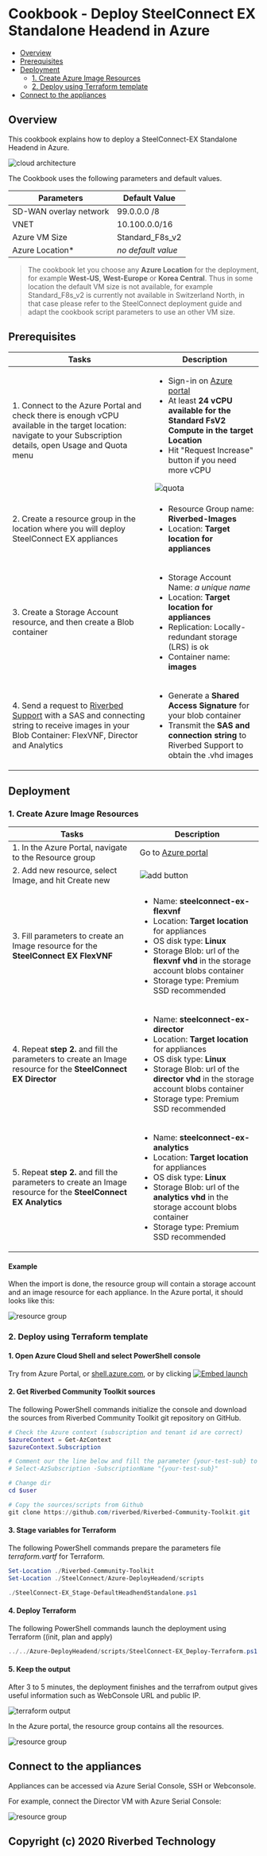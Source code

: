 # Cookbook - Deploy SteelConnect EX Standalone Headend in Azure

- [Overview](#overview)
- [Prerequisites](#prerequisites)
- [Deployment](#deployment)
    - [1. Create Azure Image Resources](#1-create-azure-image-resources)
    - [2. Deploy using Terraform template](#2-deploy-using-terraform-template)
- [Connect to the appliances](#connect-to-the-appliances)

## Overview

This cookbook explains how to deploy a SteelConnect-EX Standalone Headend in Azure.

![cloud architecture](images/steelconnect-ex-headend-standalone-architecture.png)

The Cookbook uses the following parameters and default values.

| Parameters | Default Value |
| --- | --- |
| SD-WAN overlay network | 99.0.0.0 /8 |
| VNET | 10.100.0.0/16 |
| Azure VM Size | Standard_F8s_v2 |
| Azure Location* | *no default value* |

> The cookbook let you choose any **Azure Location** for the deployment, for example **West-US**, **West-Europe** or **Korea Central**. Thus in some location the default VM size is not available, for example Standard_F8s_v2 is currently not available in Switzerland North, in that case please refer to the SteelConnect deployment guide and adapt the cookbook script parameters to use an other VM size.

## Prerequisites

| Tasks | Description |
| --- | --- |
| 1. Connect to the Azure Portal and check there is enough vCPU available in the target location: navigate to your Subscription details, open Usage and Quota menu|<ul><li>Sign-in on [Azure portal](https://portal.azure.com)</li><li>At least **24 vCPU available for the Standard FsV2 Compute in the target Location**</li><li>Hit "Request Increase" button if you need more vCPU</li></ul>![quota](images/azure-westus-fsv2-quota.png)|
| 2. Create a resource group in the location where you will deploy SteelConnect EX appliances| <ul><li>Resource Group name: **Riverbed-Images**</li><li>Location: **Target location for appliances**</li></ul> |
| 3. Create a Storage Account resource, and then create a Blob container  | <ul><li>Storage Account Name: *a unique name*</li><li>Location: **Target location for appliances**</li><li>Replication: Locally-redundant storage (LRS) is ok</li><li>Container name: **images**</li></ul> |
| 4. Send a request to [Riverbed Support](https://support.riverbed.com/) with a SAS and connecting string to receive images in your Blob Container: FlexVNF, Director and Analytics | <ul><li>Generate a **Shared Access Signature** for your blob container</li><li>Transmit the **SAS and connection string** to Riverbed Support to obtain the .vhd images</li></ul>|

## Deployment

### 1. Create Azure Image Resources

| Tasks | Description |
| --- | --- |
| 1. In the Azure Portal, navigate to the Resource group |Go to [Azure portal](https://portal.azure.com)|
| 2. Add new resource, select Image, and hit Create new| ![add button](images/azure-resource-group-add-button.png) |
| 3. Fill parameters to create an Image resource for the **SteelConnect EX FlexVNF**| <ul><li>Name: **steelconnect-ex-flexvnf**</li><li>Location: **Target location** for appliances</li><li>OS disk type: **Linux**</li><li>Storage Blob: url of the **flexvnf vhd** in the storage account blobs container</li><li>Storage type: Premium SSD recommended</li></ul>|
| 4. Repeat **step 2.** and fill the parameters to create an Image resource for the **SteelConnect EX Director**| <ul><li>Name: **steelconnect-ex-director**</li><li>Location: **Target location** for appliances</li><li>OS disk type: **Linux**</li><li>Storage Blob: url of the **director vhd** in the storage account blobs container</li><li>Storage type: Premium SSD recommended</li></ul>|
| 5. Repeat **step 2.** and fill the parameters to create an Image resource for the **SteelConnect EX Analytics**| <ul><li>Name: **steelconnect-ex-analytics**</li><li>Location: **Target location** for appliances</li><li>OS disk type: **Linux**</li><li>Storage Blob: url of the **analytics vhd** in the storage account blobs container</li><li>Storage type: Premium SSD recommended</li></ul>|

#### Example

When the import is done, the resource group will contain a storage account and an image resource for each appliance. In the Azure portal, it should looks like this:

![resource group](./images/steelconnect-ex-import-vhd-images-resources.png)

### 2. Deploy using Terraform template

#### 1. Open Azure Cloud Shell and select PowerShell console

Try from Azure Portal, or [shell.azure.com](https://shell.azure.com), or by clicking [![Embed launch](https://shell.azure.com/images/launchcloudshell.png "Launch Azure Cloud Shell")](https://shell.azure.com)

#### 2. Get Riverbed Community Toolkit sources

The following PowerShell commands initialize the console and download the sources from Riverbed Community Toolkit git repository on GitHub.

```PowerShell
# Check the Azure context (subscription and tenant id are correct)
$azureContext = Get-AzContext
$azureContext.Subscription

# Comment our the line below and fill the parameter {your-test-sub} to select a different subscription
# Select-AzSubscription -SubscriptionName "{your-test-sub}"

# Change dir
cd $user

# Copy the sources/scripts from Github
git clone https://github.com/riverbed/Riverbed-Community-Toolkit.git
```

#### 3. Stage variables for Terraform

The following PowerShell commands prepare the parameters file *terraform.vartf* for Terraform.

```PowerShell
Set-Location ./Riverbed-Community-Toolkit
Set-Location ./SteelConnect/Azure-DeployHeadend/scripts

./SteelConnect-EX_Stage-DefaultHeadhendStandalone.ps1
```

#### 4. Deploy Terraform

The following PowerShell commands launch the deployment using Terraform ((init, plan and apply)

```PowerShell
../../Azure-DeployHeadend/scripts/SteelConnect-EX_Deploy-Terraform.ps1
```

#### 5. Keep the output

After 3 to 5 minutes, the deployment finishes and the terrafrom output gives useful information such as WebConsole URL and public IP.

![terraform output](./images/steelconnect-ex-terraform-output.png)

In the Azure portal, the resource group contains all the resources.

![resource group](./images/steelconnect-ex-headend-resources.png)

## Connect to the appliances

Appliances can be accessed via Azure Serial Console, SSH or Webconsole.

For example, connect the Director VM with Azure Serial Console:

![resource group](./images/steelconnect-ex-director-serial-console.png)

## Copyright (c) 2020 Riverbed Technology